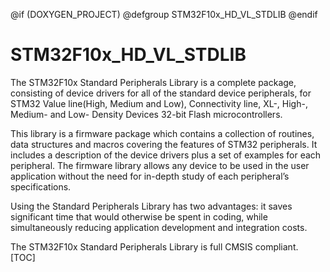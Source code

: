 
@if (DOXYGEN_PROJECT)
@defgroup STM32F10x_HD_VL_STDLIB
@endif

# STM32F10x_HD_VL_STDLIB 
The STM32F10x Standard Peripherals Library is a complete package, consisting of device drivers for all of the standard device peripherals, for STM32 Value line(High, Medium and Low), Connectivity line, XL-, High-, Medium- and Low- Density Devices 32-bit Flash microcontrollers.

This library is a firmware package which contains a collection of routines, data structures and macros covering the features of STM32 peripherals. It includes a description of the device drivers plus a set of examples for each peripheral. The firmware library allows any device to be used in the user application without the need for in-depth study of each peripheral’s specifications.

Using the Standard Peripherals Library has two advantages: it saves significant time that would otherwise be spent in coding, while simultaneously reducing application development and integration costs.

The STM32F10x Standard Peripherals Library is full CMSIS compliant.
[TOC] 


